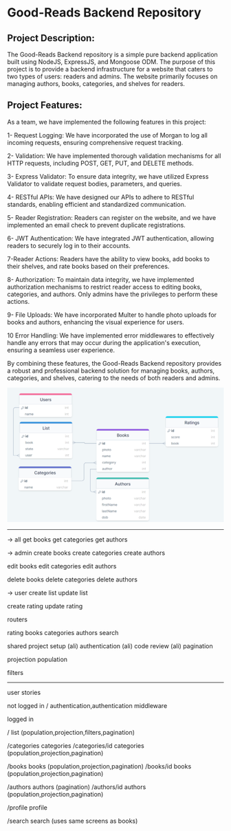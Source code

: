 # Good-Reads Backend Repository 

## Project Description:

The Good-Reads Backend repository is a simple pure backend application built using NodeJS, ExpressJS, and Mongoose ODM. The purpose of this project is to provide a backend infrastructure for a website that caters to two types of users: readers and admins. The website primarily focuses on managing authors, books, categories, and shelves for readers.

## Project Features:

As a team, we have implemented the following features in this project:

1- Request Logging: We have incorporated the use of Morgan to log all incoming requests, ensuring comprehensive request tracking.

2- Validation: We have implemented thorough validation mechanisms for all HTTP requests, including POST, GET, PUT, and DELETE methods.

3- Express Validator: To ensure data integrity, we have utilized Express Validator to validate request bodies, parameters, and queries.

4- RESTful APIs: We have designed our APIs to adhere to RESTful standards, enabling efficient and standardized communication.

5- Reader Registration: Readers can register on the website, and we have implemented an email check to prevent duplicate registrations.

6- JWT Authentication: We have integrated JWT authentication, allowing readers to securely log in to their accounts.

7-Reader Actions: Readers have the ability to view books, add books to their shelves, and rate books based on their preferences.

8- Authorization: To maintain data integrity, we have implemented authorization mechanisms to restrict reader access to editing books, categories, and authors. Only admins have the privileges to perform these actions.

9- File Uploads: We have incorporated Multer to handle photo uploads for books and authors, enhancing the visual experience for users.

10 Error Handling: We have implemented error middlewares to effectively handle any errors that may occur during the application's execution, ensuring a seamless user experience.

By combining these features, the Good-Reads Backend repository provides a robust and professional backend solution for managing books, authors, categories, and shelves, catering to the needs of both readers and admins.

![Models Diagram](https://github.com/al1mmdouh/good-reads/blob/main/models.png)

-----------

-> all
get books
get categories
get authors

-> admin
create books
create categories
create authors

edit books
edit categories
edit authors

delete books
delete categories
delete authors

-> user
create list
update list

create rating
update rating

routers

rating
books
categories
authors
search

shared 
project setup (ali)
authentication (ali)
code review (ali)
pagination

projection
population

filters

-----------

user stories 

not logged in 
/ authentication,authentication middleware

logged in

/ list (population,projection,filters,pagination)


/categories categories
/categories/id categories (population,projection,pagination)


/books books (population,projection,pagination)
/books/id books (population,projection,pagination)


/authors authors (pagination)
/authors/id authors (population,projection,pagination)

/profile profile

/search search (uses same screens as books)
